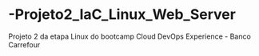 # -Projeto2_IaC_Linux_Web_Server
Projeto 2 da etapa Linux do bootcamp Cloud DevOps Experience - Banco Carrefour
